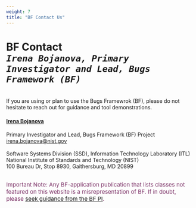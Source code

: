 ```yaml
---
weight: 7
title: "BF Contact Us"
---
```


# BF Contact <br/>_`Irena Bojanova, Primary Investigator and Lead, Bugs Framework (BF)`_
</br>
If you are using or plan to use the Bugs Framewrok (BF), please do not hesitate to reach out for guidance and tool demonstrations.

#### [Irena Bojanova](https://www.nist.gov/people/irena-bojanova)
Primary Investigator and Lead, Bugs Framework (BF) Project</br>
irena.bojanova@nist.gov</br>
</br>
Software Systems Division (SSD), Information Technology Laboratory (ITL)</br>
National Institute of Standards and Technology (NIST)</br>
100 Bureau Dr, Stop 8930, Gaithersburg, MD 20899
</br></br>

<l style="font-size: 15px; color: #7D3368">Important Note: Any BF-application publication that lists classes not featured on this website is a misrepresentation of BF. If in doubt, please [seek guidance from the BF PI](/BF/info/contact/bf-contact). 